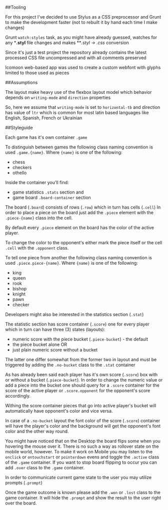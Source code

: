 ##Tooling

For this project I've decided to use Stylus as a CSS preprocessor and Grunt to make the development faster (not to rebuilt it by hand each time I make changes)

Grunt `watch:styles` task, as you might have already guessed, watches for any ***.styl** file changes and makes ***.styl -> *.css** conversion

Since it's just a test project the repository already contains the latest processed CSS file uncompressed and with all comments preserved

Icomoon web-based app was used to create a custom webfont with glyphs limited to those used as pieces

##Assumptions

The layout make heavy use of the flexbox layout model which behavior depends on `writing-mode` and `direction` properties

So, here we assume that `writing-mode` is set to `horizontal-tb` and direction has value of `ltr` which is common for most latin based languages like English, Spanish, French or Ukrainian

##Styleguide

Each game has it's own container `.game`

To distinguish between games the following class naming convention is used `.game.{name}`.
Where `{name}` is one of the following:
- chess
- checkers
- othello

Inside the container you'll find:
 - game statistics `.stats` section and
 - game board `.board-container` section


The board (`.board`) consists of rows (`.row`) which in turn has cells (`.cell`)
In order to place a piece on the board just add the `.piece` element with the `.piece-{name}` class into the cell.

By default every `.piece` element on the board has the color of the active player.

To change the color to the opponent's either mark the piece itself or the cell `.cell` with the `.opponent` class.

To tell one piece from another the following class naming convention is used `.piece.piece-{name}`.
Where `{name}` is one of the following:
- king
- queen
- rook
- bishop
- knight
- pawn
- checker


Developers might also be interested in the statistics section (`.stat`)

The statistic section has score container (`.score`) one for every player which in turn can have three (3) states (layouts):

- numeric score with the piece bucket (`.piece-bucket`) - the default
- the piece bucket alone OR
- just plain numeric score without a bucket

The latter one differ somewhat from the former two in layout and must be triggered by adding the `.no-bucket` class to the `.stat` container

As has already been said each player has it's own score (`.score`) box with or without a bucket (`.piece-bucket`).
In order to change the numeric value or add a piece into the bucket one should query for a `.score` container for the score of the active player or `.score.opponent` for the opponent's score accordingly.

Withing the score container pieces that go into active player's bucket will automatically have opponent's color and vice versa.

In case of a `.no-bucket` layout the font color of the score (`.score`) container will have the player's color and the background will get the opponent's font color and the other way round.

You might have noticed that on the Desktop the board flips some when you hovering the mouse over it. There is no such a way as rollover state on the mobile world, however.
To make it work on Mobile you may listen to the `onclick` or `ontouchstart` or `pointerdown` evens and toggle the `.active` class of the `.game` container.
If you want to stop board flipping to occur you can add `.over` class to the `.game` container.

In order to communicate current game state to the user you may utilize prompts (`.prompt`)

Once the game outcome is known please add the `.won` or `.lost` class to the game container. It will hide the `.prompt` and show the result to the user right over the board.



